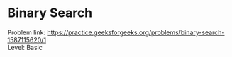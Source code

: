 # Binary Search
Problem link: https://practice.geeksforgeeks.org/problems/binary-search-1587115620/1 <br>
Level: Basic
